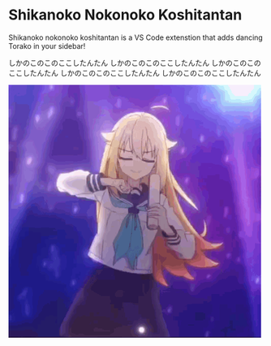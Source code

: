 # Shikanoko Nokonoko Koshitantan

Shikanoko nokonoko koshitantan is a VS Code extenstion that adds dancing Torako in your sidebar!   


しかのこのこのここしたんたん
しかのこのこのここしたんたん
しかのこのこのここしたんたん
しかのこのこのここしたんたん
しかのこのこのここしたんたん


<img src="assets/shikanoko.gif">
